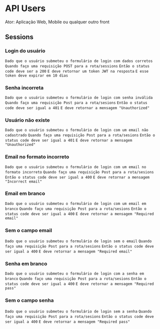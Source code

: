# API  Users

Ator: Aplicação Web, Mobile ou qualquer outro front

## Sessions

### Login do usuário

`Dado que o usuário submeteu o formulário de login com dados corretos`
`Quando faço uma requisição POST para a rota/sessions` 
`Então o status code deve ser a 200`
`E deve retornar um token JWT na resposta`
`E esse token deve expirar em 10 dias`

### Senha incorreta

`Dado que o usuário submeteu o formulário de login com senha inválida`
`Quando faço uma requisição Post para a rota/sesions`
`Então o status code deve ser igual a 401`
`E deve retornar a mensagem "Unauthorized"`

### Usuário não existe

`Dado que o usuário submeteu o formulário de login com um email não cadastrado`
`Quando faço uma requisição Post para a rota/sesions`
`Então o status code deve ser igual a 401`
`E deve retornar a mensagem "Unauthorized"` 

### Email no formato incorreto

`Dado que o usuário submeteu o formulário de login com um email no formato incorreto`
`Quando faço uma requisição Post para a rota/sesions`
`Então o status code deve ser igual a 400`
`E deve retornar a mensagem "Incorrect email"` 

### Email em  branco

`Dado que o usuário submeteu o formulário de login com um email em branco`
`Quando faço uma requisição Post para a rota/sesions`
`Então o status code deve ser igual a 400`
`E deve retornar a mensagem "Required email"` 

### Sem o campo email

`Dado que o usuário submeteu o formulário de login sem o email`
`Quando faço uma requisição Post para a rota/sesions`
`Então o status code deve ser igual a 400`
`E deve retornar a mensagem "Required email"` 

### Senha em  branco

`Dado que o usuário submeteu o formulário de login com a senha em branco`
`Quando faço uma requisição Post para a rota/sesions`
`Então o status code deve ser igual a 400`
`E deve retornar a mensagem "Required pass"` 

### Sem o campo senha

`Dado que o usuário submeteu o formulário de login sem a senha`
`Quando faço uma requisição Post para a rota/sesions`
`Então o status code deve ser igual a 400`
`E deve retornar a mensagem "Required pass"` 